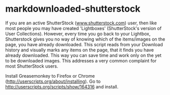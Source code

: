 markdownloaded-shutterstock
===========================

If you are an active ShutterStock (www.shutterstock.com) user, then like most people you may have created 'Lightboxes' (ShutterStock's version of User Collections). However, every time you go back to your Lightbox, Shutterstock gives you no way of knowing which of the items/images on the page, you have already downloaded. This script reads from your Download history and visually marks any items on the page, that it finds you have already downloaded. This way you can save time and work only on the yet to be downloaded images. This addresses a very common complaint for most ShutterStock users.

Install Greasemonkey to Firefox or Chrome (http://userscripts.org/about/installing). Go to http://userscripts.org/scripts/show/164316 and install.
